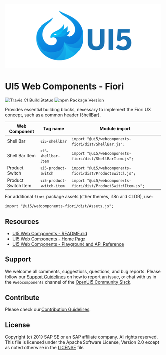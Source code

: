 ![UI5 icon](https://raw.githubusercontent.com/SAP/ui5-webcomponents/master/docs/images/UI5_logo_wide.png)

# UI5 Web Components - Fiori

[![Travis CI Build Status](https://travis-ci.org/SAP/ui5-webcomponents.svg?branch=master)](https://travis-ci.org/SAP/ui5-webcomponents)
[![npm Package Version](https://badge.fury.io/js/%40ui5%2Fwebcomponents.svg)](https://www.npmjs.com/package/@ui5/webcomponents)

Provides essential building blocks, necessary to implement the Fiori UX concept, 
such as a common header (ShellBar).
 
 |      Web Component       |       Tag name       |                       Module import                        |
 | ------------------------ | -------------------- | ---------------------------------------------------------- |
 | Shell Bar                | `ui5-shellbar`       | `import "@ui5/webcomponents-fiori/dist/ShellBar.js";`      |
 | Shell Bar Item           | `ui5-shellbar-item`  | `import "@ui5/webcomponents-fiori/dist/ShellBarItem.js";`  |
 | Product Switch           | `ui5-product-switch`       | `import "@ui5/webcomponents-fiori/dist/ProductSwitch.js";`      |
 | Product Switch Item      | `ui5-product-switch-item`  | `import "@ui5/webcomponents-fiori/dist/ProductSwitchItem.js";`  |

For additional `fiori` package assets (other themes, i18n and CLDR), use:

`import "@ui5/webcomponents-fiori/dist/Assets.js";`

## Resources
- [UI5 Web Components - README.md](https://github.com/SAP/ui5-webcomponents/blob/master/README.md)
- [UI5 Web Components - Home Page](https://sap.github.io/ui5-webcomponents)
- [UI5 Web Components - Playground and API Reference](https://sap.github.io/ui5-webcomponents/playground/)

## Support
We welcome all comments, suggestions, questions, and bug reports. Please follow our [Support Guidelines](https://github.com/SAP/ui5-webcomponents/blob/master/SUPPORT.md#-content) on how to report an issue, or chat with us in the `#webcomponents` channel of the [OpenUI5 Community Slack](https://join-ui5-slack.herokuapp.com/).

## Contribute
Please check our [Contribution Guidelines](https://github.com/SAP/ui5-webcomponents/blob/master/CONTRIBUTING.md).

## License
Copyright (c) 2019 SAP SE or an SAP affiliate company. All rights reserved.
This file is licensed under the Apache Software License, Version 2.0 except as noted otherwise in the [LICENSE](https://github.com/SAP/ui5-webcomponents/blob/master/LICENSE.txt) file.
